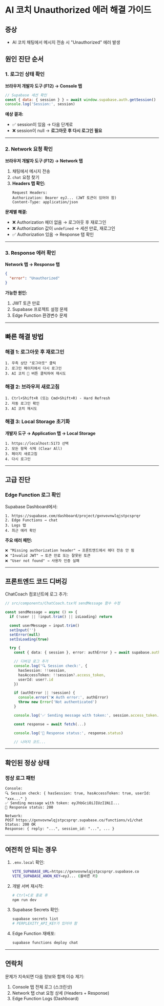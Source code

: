# AI 코치 Unauthorized 에러 해결 가이드

## 증상
- AI 코치 채팅에서 메시지 전송 시 "Unauthorized" 에러 발생

## 원인 진단 순서

### 1. 로그인 상태 확인

**브라우저 개발자 도구 (F12) → Console 탭**

```javascript
// Supabase 세션 확인
const { data: { session } } = await window.supabase.auth.getSession()
console.log('Session:', session)
```

**예상 결과:**
- ✅ session이 있음 → 다음 단계로
- ❌ session이 null → **로그아웃 후 다시 로그인 필요**

---

### 2. Network 요청 확인

**브라우저 개발자 도구 (F12) → Network 탭**

1. 채팅에서 메시지 전송
2. `chat` 요청 찾기
3. **Headers 탭 확인:**
   ```
   Request Headers:
   Authorization: Bearer eyJ... (JWT 토큰이 있어야 함)
   Content-Type: application/json
   ```

**문제별 해결:**
- ❌ Authorization 헤더 없음 → 로그아웃 후 재로그인
- ❌ Authorization 값이 `undefined` → 세션 만료, 재로그인
- ✅ Authorization 있음 → Response 탭 확인

---

### 3. Response 에러 확인

**Network 탭 → Response 탭**

```json
{
  "error": "Unauthorized"
}
```

**가능한 원인:**
1. JWT 토큰 만료
2. Supabase 프로젝트 설정 문제
3. Edge Function 환경변수 문제

---

## 빠른 해결 방법

### 해결 1: 로그아웃 후 재로그인

```
1. 우측 상단 "로그아웃" 클릭
2. 로그인 페이지에서 다시 로그인
3. AI 코치 💬 버튼 클릭하여 재시도
```

### 해결 2: 브라우저 새로고침

```
1. Ctrl+Shift+R (또는 Cmd+Shift+R) - Hard Refresh
2. 자동 로그인 확인
3. AI 코치 재시도
```

### 해결 3: Local Storage 초기화

**개발자 도구 → Application 탭 → Local Storage**

```
1. https://localhost:5173 선택
2. 모든 항목 삭제 (Clear All)
3. 페이지 새로고침
4. 다시 로그인
```

---

## 고급 진단

### Edge Function 로그 확인

Supabase Dashboard에서:

```
1. https://supabase.com/dashboard/project/gxnvovnwlqjstpcsprqr
2. Edge Functions → chat
3. Logs 탭
4. 최근 에러 확인
```

**주요 에러 패턴:**
```
❌ "Missing authorization header" → 프론트엔드에서 헤더 전송 안 됨
❌ "Invalid JWT" → 토큰 만료 또는 잘못된 토큰
❌ "User not found" → 사용자 인증 실패
```

---

## 프론트엔드 코드 디버깅

ChatCoach 컴포넌트에 로그 추가:

```typescript
// src/components/ChatCoach.tsx의 sendMessage 함수 수정

const sendMessage = async () => {
  if (!user || !input.trim() || isLoading) return

  const userMessage = input.trim()
  setInput('')
  setError(null)
  setIsLoading(true)

  try {
    const { data: { session }, error: authError } = await supabase.auth.getSession()

    // 디버깅 로그 추가
    console.log('🔍 Session check:', {
      hasSession: !!session,
      hasAccessToken: !!session?.access_token,
      userId: user?.id
    })

    if (authError || !session) {
      console.error('❌ Auth error:', authError)
      throw new Error('Not authenticated')
    }

    console.log('✅ Sending message with token:', session.access_token.substring(0, 20) + '...')

    const response = await fetch(...)

    console.log('📡 Response status:', response.status)

    // 나머지 코드...
```

---

## 확인된 정상 상태

### 정상 로그 패턴

```
Console:
🔍 Session check: { hasSession: true, hasAccessToken: true, userId: "xxx..." }
✅ Sending message with token: eyJhbGciOiJIUzI1NiI...
📡 Response status: 200

Network:
POST https://gxnvovnwlqjstpcsprqr.supabase.co/functions/v1/chat
Status: 200 OK
Response: { reply: "...", session_id: "...", ... }
```

---

## 여전히 안 되는 경우

1. `.env.local` 확인:
   ```bash
   VITE_SUPABASE_URL=https://gxnvovnwlqjstpcsprqr.supabase.co
   VITE_SUPABASE_ANON_KEY=eyJ... (올바른 키)
   ```

2. 개발 서버 재시작:
   ```bash
   # Ctrl+C로 종료 후
   npm run dev
   ```

3. Supabase Secrets 확인:
   ```bash
   supabase secrets list
   # PERPLEXITY_API_KEY가 있어야 함
   ```

4. Edge Function 재배포:
   ```bash
   supabase functions deploy chat
   ```

---

## 연락처

문제가 지속되면 다음 정보와 함께 이슈 제기:

1. Console 탭 전체 로그 (스크린샷)
2. Network 탭 chat 요청 상세 (Headers + Response)
3. Edge Function Logs (Dashboard)

